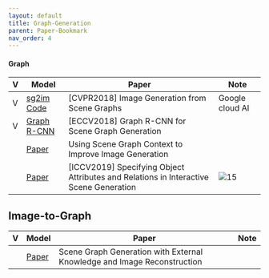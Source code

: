 ```yaml
---
layout: default
title: Graph-Generation
parent: Paper-Bookmark
nav_order: 4
---
```



#### Graph
| V    | Model                                                        | Paper                                                        | Note                 |
| ---- | ------------------------------------------------------------ | ------------------------------------------------------------ | -------------------- |
| V    | [sg2im](https://arxiv.org/abs/1804.01622)<br />[Code](https://github.com/google/sg2im) | [CVPR2018] Image Generation from Scene Graphs                | Google cloud AI      |
| V    | [Graph R-CNN](http://openaccess.thecvf.com/content_ECCV_2018/papers/Jianwei_Yang_Graph_R-CNN_for_ECCV_2018_paper.pdf?fbclid=IwAR12RuIzrKti7ojGyGxS-sX6oqLgz-0UbI2IF6cbqsh5i_yccHH4GRGQVfY) | [ECCV2018] Graph R-CNN for Scene Graph Generation            |                      |
|      | [Paper](https://arxiv.org/abs/1901.03762)                    | Using Scene Graph Context to Improve Image Generation        |                      |
|      | [Paper](https://arxiv.org/pdf/1909.05379.pdf)                | [ICCV2019] Specifying Object Attributes and Relations in Interactive Scene Generation | ![15](images/15.png) |

## Image-to-Graph

| V    | Model                                                        | Paper                                                        | Note |
| ---- | ------------------------------------------------------------ | ------------------------------------------------------------ | ---- |
|      | [Paper](http://openaccess.thecvf.com/content_CVPR_2019/papers/Gu_Scene_Graph_Generation_With_External_Knowledge_and_Image_Reconstruction_CVPR_2019_paper.pdf) | Scene Graph Generation with External Knowledge and Image Reconstruction |      |